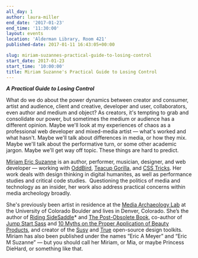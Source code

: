 ```yaml
---
all_day: 1
author: laura-miller
end_date: '2017-01-23'
end_time: '11:30:00'
layout: events
location: 'Alderman Library, Room 421'
published-date: 2017-01-11 16:43:05+00:00

slug: miriam-suzannes-practical-guide-to-losing-control
start_date: 2017-01-23
start_time: '10:00:00'
title: Miriam Suzanne's Practical Guide to Losing Control
---
```


_**A Practical Guide to Losing Control**_

What do we do about the power dynamics between creator and consumer, artist and audience, client and creative, developer and user, collaborators, even author and medium and object? As creators, it's tempting to grab and consolidate our power, but sometimes the medium or audience has a different opinion. Maybe we'll look at my experiences of chaos as a professional web developer and mixed-media artist — what's worked and what hasn't. Maybe we'll talk about differences in media, or how they mix. Maybe we'll talk about the performative turn, or some other academic jargon. Maybe we'll get way off topic. These things are hard to predict.

[Miriam Eric Suzanne](http://www.miriamsuzanne.com/) is an author, performer, musician, designer, and web developer — working with [OddBird](http://oddbird.net/), [Teacup Gorilla](http://www.teacupgorilla.com/), and [CSS Tricks](https://css-tricks.com/). Her work deals with design thinking in digital humanites, as well as performance studies and critical code studies.  Questioning the politics of media and technology as an insider, her work also address practical concerns within media archeology broadly.

She's previously been artist in residence at the [Media Archaeology Lab](http://mediaarchaeologylab.com) at the University of Colorado Boulder and lives in Denver, Colorado. She’s the author of [Riding SideSaddle](http://ridingsidesaddle.com/)* and [The Post-Obsolete Book](http://www.post-obsolete.com/), co-author of [Jump Start Sass](https://www.sitepoint.com/premium/books/jump-start-sass) and [10 Myths on the Proper Application of Beauty Products](https://www.oddbooksapp.com/book/10-myths), and creator of the [Susy](http://susy.oddbird.net/) and [True](http://oddbird.net/true) open-source design toolkits. Miriam has also been published under the names “Eric A Meyer” and “Eric M Suzanne” — but you should call her Miriam, or Mia, or maybe Princess DieHard, or something like that.
